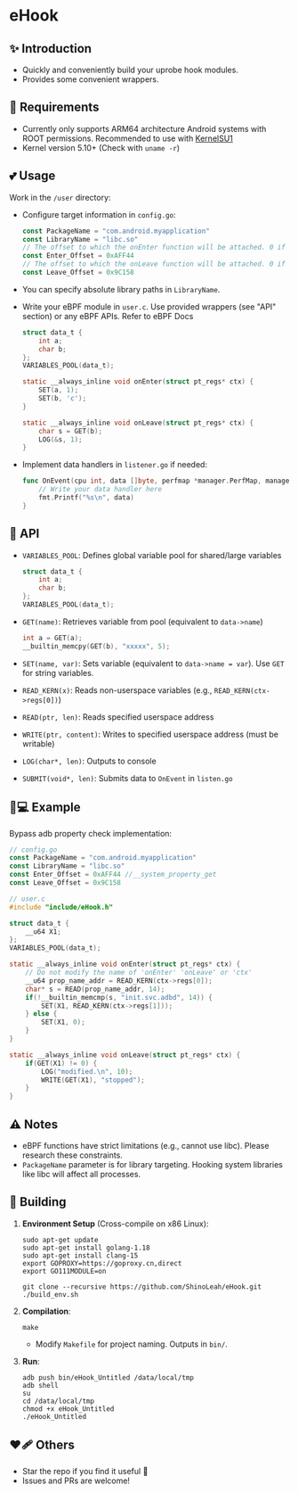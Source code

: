 # eHook

## ✨ Introduction
- Quickly and conveniently build your uprobe hook modules.
- Provides some convenient wrappers.

## 🚀 Requirements
- Currently only supports ARM64 architecture Android systems with ROOT permissions. Recommended to use with [KernelSU](https://github.com/tiann/KernelSU)[1](@ref)
- Kernel version 5.10+ (Check with `uname -r`)

## 💕 Usage
Work in the `/user` directory:

- Configure target information in `config.go`:
  ```go
  const PackageName = "com.android.myapplication"
  const LibraryName = "libc.so"
  // The offset to which the onEnter function will be attached. 0 if not used.
  const Enter_Offset = 0xAFF44
  // The offset to which the onLeave function will be attached. 0 if not used.
  const Leave_Offset = 0x9C158

- You can specify absolute library paths in `LibraryName`.

- Write your eBPF module in `user.c`. Use provided wrappers (see "API" section) or any eBPF APIs. Refer to eBPF Docs

  ```c
  struct data_t {
      int a;
      char b;
  };
  VARIABLES_POOL(data_t);
  
  static __always_inline void onEnter(struct pt_regs* ctx) {
      SET(a, 1);
      SET(b, 'c');
  }
  
  static __always_inline void onLeave(struct pt_regs* ctx) {
      char s = GET(b);
      LOG(&s, 1);
  }
  ```

- Implement data handlers in `listener.go` if needed:

  ```go
  func OnEvent(cpu int, data []byte, perfmap *manager.PerfMap, manager *manager.Manager) {
      // Write your data handler here
      fmt.Printf("%s\n", data)
  }
  ```

## 💭 API

- `VARIABLES_POOL`: Defines global variable pool for shared/large variables

  ```c
  struct data_t {
      int a;
      char b;
  };
  VARIABLES_POOL(data_t);
  ```

- `GET(name)`: Retrieves variable from pool (equivalent to `data->name`)

  ```c
  int a = GET(a);
  __builtin_memcpy(GET(b), "xxxxx", 5);
  ```

- `SET(name, var)`: Sets variable (equivalent to `data->name = var`). Use `GET` for string variables.

- `READ_KERN(x)`: Reads non-userspace variables (e.g., `READ_KERN(ctx->regs[0])`)

- `READ(ptr, len)`: Reads specified userspace address

- `WRITE(ptr, content)`: Writes to specified userspace address (must be writable)

- `LOG(char*, len)`: Outputs to console

- `SUBMIT(void*, len)`: Submits data to `OnEvent` in `listen.go`

## 🧑💻 Example

Bypass adb property check implementation:

```go
// config.go
const PackageName = "com.android.myapplication"
const LibraryName = "libc.so"
const Enter_Offset = 0xAFF44 //__system_property_get
const Leave_Offset = 0x9C158
```

```c
// user.c
#include "include/eHook.h"

struct data_t {
    __u64 X1;
};
VARIABLES_POOL(data_t);

static __always_inline void onEnter(struct pt_regs* ctx) {
    // Do not modify the name of 'onEnter' 'onLeave' or 'ctx'
    __u64 prop_name_addr = READ_KERN(ctx->regs[0]);
    char* s = READ(prop_name_addr, 14);
    if(!__builtin_memcmp(s, "init.svc.adbd", 14)) {
        SET(X1, READ_KERN(ctx->regs[1]));
    } else {
        SET(X1, 0);
    }
}

static __always_inline void onLeave(struct pt_regs* ctx) {
    if(GET(X1) != 0) {
        LOG("modified.\n", 10);
        WRITE(GET(X1), "stopped");
    }
}
```

## ⚠️ Notes

- eBPF functions have strict limitations (e.g., cannot use libc). Please research these constraints.
- `PackageName` parameter is for library targeting. Hooking system libraries like libc will affect all processes.

## 🛫 Building

1. **Environment Setup** (Cross-compile on x86 Linux):

   ```shell
   sudo apt-get update
   sudo apt-get install golang-1.18
   sudo apt-get install clang-15
   export GOPROXY=https://goproxy.cn,direct
   export GO111MODULE=on
   
   git clone --recursive https://github.com/ShinoLeah/eHook.git
   ./build_env.sh
   ```

2. **Compilation**:

   ```shell
   make
   ```

   - Modify `Makefile` for project naming. Outputs in `bin/`. 

3. **Run**:

   ```shell
   adb push bin/eHook_Untitled /data/local/tmp
   adb shell
   su
   cd /data/local/tmp
   chmod +x eHook_Untitled
   ./eHook_Untitled
   ```

## ❤️🩹 Others

- Star the repo if you find it useful 🌟
- Issues and PRs are welcome!